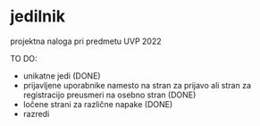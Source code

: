 # jedilnik
projektna naloga pri predmetu UVP 2022

TO DO:
- unikatne jedi (DONE)
- prijavljene uporabnike namesto na stran za prijavo ali stran za registracijo preusmeri na osebno stran (DONE)
- ločene strani za različne napake (DONE)
- razredi